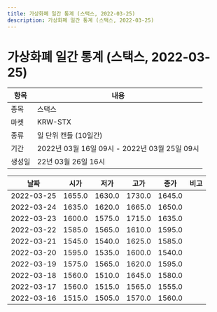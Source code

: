 ```yaml
---
title: 가상화폐 일간 통계 (스택스, 2022-03-25)
description: 가상화폐 일간 통계 (스택스, 2022-03-25)
---
```


가상화폐 일간 통계 (스택스, 2022-03-25)
===

|항목|내용|
|--|--|
|종목|스택스|
|마켓|KRW-STX|
|종류|일 단위 캔들 (10일간)|
|기간|2022년 03월 16일 09시 - 2022년 03월 25일 09시|
|생성일|22년 03월 26일 16시|


|날짜|시가|저가|고가|종가|비고|
|--|--|--|--|--|--|
|2022-03-25|1655.0|1630.0|1730.0|1645.0|    |
|2022-03-24|1635.0|1620.0|1665.0|1650.0|    |
|2022-03-23|1600.0|1575.0|1715.0|1635.0|    |
|2022-03-22|1585.0|1565.0|1610.0|1595.0|    |
|2022-03-21|1545.0|1540.0|1625.0|1585.0|    |
|2022-03-20|1595.0|1535.0|1600.0|1540.0|    |
|2022-03-19|1575.0|1565.0|1620.0|1595.0|    |
|2022-03-18|1560.0|1510.0|1645.0|1580.0|    |
|2022-03-17|1560.0|1515.0|1565.0|1555.0|    |
|2022-03-16|1515.0|1505.0|1570.0|1560.0|    |
